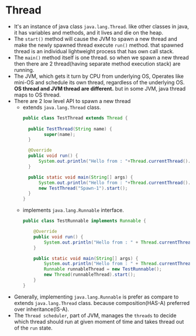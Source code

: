 # Thread

- It's an instance of java class ``java.lang.Thread``. like other classes in java, it has variables and methods, and it
  lives and die on the heap.
- The ``start()`` method will cause the JVM to spawn a new thread and make the newly spawned thread execute ``run()``
  method. that spawned thread is an individual lightweight process that has own call stack.
- The `main()` method itself is one thread. so when we spawn a new thread then there are 2 thread(having separate method
  execution stack) are running.
- The JVM, which gets it turn by CPU from underlying OS, Operates like mini-OS and schedule its own thread, regardless
  of the underlying OS. **OS thread and JVM thread are different.** but in some JVM, java thread maps to OS thread.
- There are 2 low level API to spawn a new thread
  - extends ``java.lang.Thread`` class.
    ````java
    public class TestThread extends Thread {
      
      public TestThread(String name) {
            super(name);
      }  
    
      @Override
      public void run() {
          System.out.println("Hello from : "+Thread.currentThread().getName()); // print -> Spawn-1  
      }
  
      public static void main(String[] args) {
          System.out.println("Hello from : "+Thread.currentThread().getName()); // print -> main
          new TestThread("Spawn-1").start();
      }
    }
    ````
  - implements ``java.lang.Runnable`` interface.
    ````java
    public class TestRunnable implements Runnable {
  
        @Override
        public void run() {
            System.out.println("Hello from : " + Thread.currentThread().getName()); // print -> Thread-0
        }
  
        public static void main(String[] args) {
            System.out.println("Hello from : " + Thread.currentThread().getName()); // print -> main
            Runnable runnableThread = new TestRunnable();
            new Thread(runnableThread).start();
        }
    }
    ````  
- Generally, implementing ``java.lang.Runnable`` is prefer as compare to extends ``java.lang.Thread`` class. because
  composition(HAS-A) preferred over inheritance(IS-A).
- The ``Thread scheduler``, part of JVM, manages the ``threads`` to decide which thread should run at given moment of
  time and takes thread out of the ``run`` state.